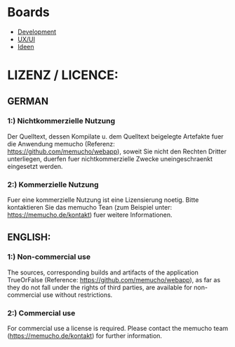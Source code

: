 Boards
====================
- [Development](https://github.com/memucho/webapp/projects/1) 
- [UX/UI](https://github.com/memucho/webapp/projects/2)
- [Ideen](https://github.com/memucho/webapp/projects/3) 

LIZENZ / LICENCE:
====================

GERMAN
---------------------

### 1:) Nichtkommerzielle Nutzung

Der Quelltext, dessen Kompilate u. dem Quelltext beigelegte Artefakte fuer die Anwendung memucho (Referenz: https://github.com/memucho/webapp), soweit Sie nicht den Rechten Dritter unterliegen, duerfen fuer nichtkommerzielle Zwecke uneingeschraenkt eingesetzt werden.

### 2:) Kommerzielle Nutzung

Fuer eine kommerzielle Nutzung ist eine Lizensierung noetig. Bitte kontaktieren Sie das memucho Tean (zum Beispiel unter: https://memucho.de/kontakt) fuer weitere Informationen. 

ENGLISH: 
---------------------

### 1:) Non-commercial use

The sources, corresponding builds and artifacts of the application TrueOrFalse (Reference: https://github.com/memucho/webapp), as far as they do not fall under the rights of third parties, are available for non-commercial use without restrictions.

### 2:) Commercial use

For commercial use a license is required. Please contact the memucho team (https://memucho.de/kontakt) for further information.
